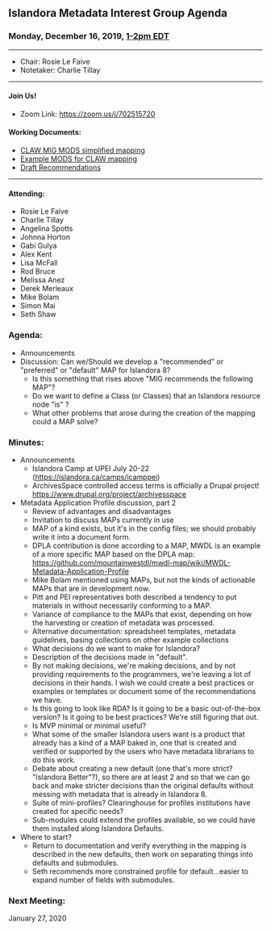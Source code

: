 ## Islandora Metadata Interest Group Agenda
### Monday, December 16, 2019, [1-2pm EDT](http://www.thetimezoneconverter.com/?t=1%20pm&tz=Toronto&)

---
* Chair: Rosie Le Faive
* Notetaker: Charlie Tillay
---

#### Join Us!
* Zoom Link: https://zoom.us/j/702515720

#### Working Documents:
* [CLAW MIG MODS simplified mapping](https://docs.google.com/spreadsheets/d/18u2qFJ014IIxlVpM3JXfDEFccwBZcoFsjbBGpvL0jJI/edit#gid=0)
* [Example MODS for CLAW mapping](https://docs.google.com/spreadsheets/d/1C2Xie7HUDSgRT5v4ldoJvlNdoXz2GHAPvL3PE3TOKW8/edit#gid=1829081124)
* [Draft Recommendations](https://docs.google.com/document/d/15qSO9YcALtYSqd6CUuGx0t8FwUJ5pPwVPz0PA5rU898/edit#heading=h.f9r6knw0rjvu)
---

#### Attending:
* Rosie Le Faive
* Charlie Tillay
* Angelina Spotts
* Johnna Horton
* Gabi Gulya
* Alex Kent
* Lisa McFall
* Rod Bruce
* Melissa Anez
* Derek Merleaux
* Mike Bolam
* Simon Mai
* Seth Shaw

### Agenda:
* Announcements
* Discussion: Can we/Should we develop a "recommended" or "preferred" or "default" MAP for Islandora 8? 
  * Is this something that rises above "MIG recommends the following MAP"?
  * Do we want to define a Class (or Classes) that an Islandora resource node "is" ?
  * What other problems that arose during the creation of the mapping could a MAP solve?
  
### Minutes:
* Announcements
  * Islandora Camp at UPEI July 20-22 (https://islandora.ca/camps/icamppei)
  * ArchivesSpace controlled access terms is officially a Drupal project! https://www.drupal.org/project/archivesspace
* Metadata Application Profile discussion, part 2
  * Review of advantages and disadvantages
  * Invitation to discuss MAPs currently in use
   * MAP of a kind exists, but it's in the config files; we should probably write it into a document form.
   * DPLA contribution is done according to a MAP, MWDL is an example of a more specific MAP based on the DPLA map: https://github.com/mountainwestdl/mwdl-map/wiki/MWDL-Metadata-Application-Profile
   * Mike Bolam mentioned using MAPs, but not the kinds of actionable MAPs that are in development now.
   * Pitt and PEI representatives both described a tendency to put materials in without necessarily conforming to a MAP.
   * Variance of compliance to the MAPs that exist, depending on how the harvesting or creation of metadata was processed.
   * Alternative documentation: spreadsheet templates, metadata guidelines, basing collections on other example collections
  * What decisions do we want to make for Islandora?
   * Description of the decisions made in "default".
   * By not making decisions, we're making decisions, and by not providing requirements to the programmers, we're leaving a lot of decisions in their hands. I wish we could create a best practices or examples or templates or document some of the recommendations we have.
   * Is this going to look like RDA? Is it going to be a basic out-of-the-box version? Is it going to be best practices? We're still figuring that out.
   * Is MVP minimal or minimal useful?
   * What some of the smaller Islandora users want is a product that already has a kind of a MAP baked in, one that is created and verified or supported by the users who have metadata librarians to do this work.
   * Debate about creating a new default (one that's more strict? "Islandora Better"?), so there are at least 2 and so that we can go back and make stricter decisions than the original defaults without messing with metadata that is already in Islandora 8.
   * Suite of mini-profiles? Clearinghouse for profiles institutions have created for specific needs?
   * Sub-modules could extend the profiles available, so we could have them installed along Islandora Defaults.
 * Where to start?
   * Return to documentation and verify everything in the mapping is described in the new defaults, then work on separating things into defaults and submodules.
   * Seth recommends more constrained profile for default...easier to expand number of fields with submodules.

### Next Meeting:

January 27, 2020
